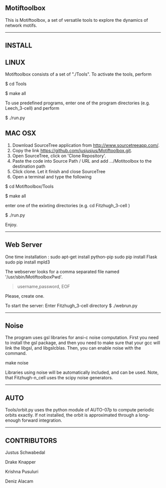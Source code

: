 Motiftoolbox
------------------------------------------

This is Motiftoolbox, a set of versatile tools to explore the dynamics of network motifs.




-------------------------------------------
INSTALL
-------------------------------------------

LINUX
-------------------------------------------

Motiftoolbox consists of a set of "./Tools".  To activate the tools, perform

$ cd Tools

$ make all

To use predefined programs, enter one of the program directories (e.g.
Leech_3-cell) and perform

$ ./run.py



MAC OSX
-------------------------------------------

 1. Download SourceTree application from http://www.sourcetreeapp.com/.
 2. Copy the link https://github.com/jusjusjus/Motiftoolbox.git.
 3. Open SourceTree, click on 'Clone Repository'.
 4. Paste the code into Source Path / URL and add .../Motitoolbox to the destination path
 5. Click clone. Let it finish and close SourceTree
 6. Open a terminal and type the following 
 

$ cd Motiftoolbox/Tools

$ make all

enter one of the exixting directories (e.g. cd Fitzhugh_3-cell )


$ ./run.py



Enjoy.



-------------------------------------------
Web Server
-------------------------------------------
One time installation :
sudo apt-get install python-pip
sudo pip install Flask
sudo pip install mpld3

The webserver looks for a comma separated file named '/usr/sbin/MotiftoolboxPwd'.

>username,password,
>EOF

Please, create one.


To start the server:
Enter Fitzhugh_3-cell directory
$ ./webrun.py

-------------------------------------------
Noise
-------------------------------------------
The program uses gsl libraries for ansi-c noise computation.  First you need to install the gsl package, and then you need to make sure that your gcc will link the libgsl, and libgslcblas.  Then, you can enable noise with the command.

make noise

Libraries using noise will be automatically included, and can be used.  Note, that Fitzhugh-n_cell uses the scipy noise generators.

-------------------------------------------
AUTO
-------------------------------------------
Tools/orbit.py uses the python module of AUTO-07p to compute periodic orbits exactly.  If not installed, the orbit is approximated through a long-enough forward integration.


-------------------------------------------
CONTRIBUTORS
-------------------------------------------

Justus Schwabedal

Drake Knapper

Krishna Pusuluri

Deniz Alacam

